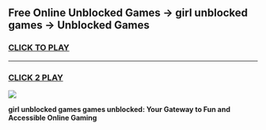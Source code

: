 
## Free Online Unblocked Games → girl unblocked games → Unblocked Games
<h3>
<a href="https://premium.freeplayer.one?title=girl_unblocked_games&ref=21F">CLICK TO PLAY</a></h3>
<hr>

<h3>
<a href="https://premium.freeplayer.one?title=girl_unblocked_games&ref=21F">CLICK 2 PLAY</a>
  
</h3>

<a href="https://premium.freeplayer.one?title=girl_unblocked_games&ref=21F/"><img src="https://clearcache.store/games.png"></a>


**girl unblocked games games unblocked: Your Gateway to Fun and Accessible Online Gaming**
